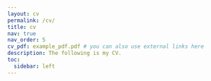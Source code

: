 ```yaml
---
layout: cv
permalink: /cv/
title: cv
nav: true
nav_order: 5
cv_pdf: example_pdf.pdf # you can also use external links here
description: The following is my CV.
toc:
  sidebar: left
---
```

